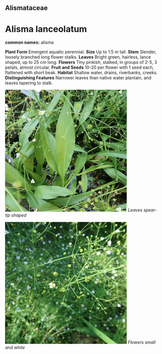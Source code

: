 ## Alismataceae
# Alisma lanceolatum
**common names:** alisma

**Plant Form** Emergent aquatic perennial. **Size** Up to 1.5 m tall. **Stem** Slender, loosely branched long flower stalks. **Leaves** Bright green, hairless, lance shaped, up to 25 cm long. **Flowers** Tiny pinkish, stalked, in groups of 2-5, 3 petals, almost circular. **Fruit and Seeds** 10-20 per flower with 1 seed each, flattened with short beak. **Habitat** Shallow water, drains, riverbanks, creeks. **Distinguishing Features** Narrower leaves than native water plantain, and leaves tapering to stalk.


![Leaves spear-tip shaped](104210_IMG_9892.jpg)
   *Leaves spear-tip shaped* 

![Flowers small and white](104215_IMG_9898.jpg)
   *Flowers small and white* 

